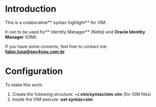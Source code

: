 # Introduction #
This is a colaborative** syntax highlight** for VIM.

It can to be used for** Identity Manager** (Netiq) and **Oracle Identity Manager** (OIM). 

If you have some coments, feel free to contact me: **fabio.luna@sec4you.com.br**

# Configuration #
To make this work:

1. Create the following structure: **~/.vim/syntax/oim.vim** (for OIM files)
2. Inside the VIM execute **:set syntax=oim**
